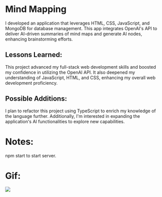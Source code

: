 # Mind Mapping
I developed an application that leverages HTML, CSS, JavaScript, and MongoDB for database management. This app integrates OpenAI's API to deliver AI-driven summaries of mind maps and generate AI nodes, enhancing brainstorming efforts.

## Lessons Learned:
This project advanced my full-stack web development skills and boosted my confidence in utilizing the OpenAI API. It also deepened my understanding of JavaScript, HTML, and CSS, enhancing my overall web development proficiency.

## Possible Additions:
I plan to refactor this project using TypeScript to enrich my knowledge of the language further. Additionally, I'm interested in expanding the application's AI functionalities to explore new capabilities.

# Notes:
npm start to start server.

# Gif:
![](https://github.com/Mind-Mapping/demo.gif)
